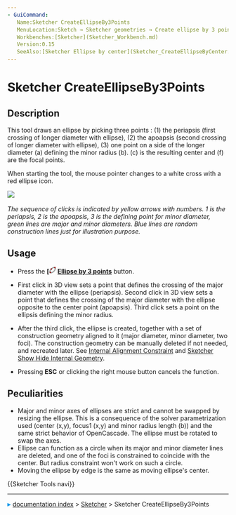 ```yaml
---
- GuiCommand:
   Name:Sketcher CreateEllipseBy3Points
   MenuLocation:Sketch → Sketcher geometries → Create ellipse by 3 points
   Workbenches:[Sketcher](Sketcher_Workbench.md)
   Version:0.15
   SeeAlso:[Sketcher Ellipse by center](Sketcher_CreateEllipseByCenter.md), [Sketcher Circle](Sketcher_CreateCircle.md), [Sketcher Arc of Ellipse](Sketcher_CreateArcOfEllipse.md)
---
```


# Sketcher CreateEllipseBy3Points

## Description

This tool draws an ellipse by picking three points : (1) the periapsis (first crossing of longer diameter with ellipse), (2) the apoapsis (second crossing of longer diameter with ellipse), (3) one point on a side of the longer diameter (a) defining the minor radius (b). (c) is the resulting center and (f) are the focal points.

When starting the tool, the mouse pointer changes to a white cross with a red ellipse icon.

 ![](images/Ellipse_3Point.png‎ ) 



*The sequence of clicks is indicated by yellow arrows with numbers. 1 is the periapsis, 2 is the apoapsis, 3 is the defining point for minor diameter, green lines are major and minor diameters. Blue lines are random construction lines just for illustration purpose.*

## Usage

-   Press the **[<img src=images/Sketcher_CreateEllipseBy3Points.svg style="width:16px"> [Ellipse by 3 points](Sketcher_CreateEllipseBy3Points.md)** button.
-   First click in 3D view sets a point that defines the crossing of the major diameter with the ellipse (periapsis). Second click in 3D view sets a point that defines the crossing of the major diameter with the ellipse opposite to the center point (apoapsis). Third click sets a point on the ellipsis defining the minor radius.

-   After the third click, the ellipse is created, together with a set of construction geometry aligned to it (major diameter, minor diameter, two foci). The construction geometry can be manually deleted if not needed, and recreated later. See [Internal Alignment Constraint](Sketcher_ConstrainInternalAlignment.md) and [Sketcher Show Hide Internal Geometry](Sketcher_RestoreInternalAlignmentGeometry.md).
-   Pressing **ESC** or clicking the right mouse button cancels the function.

## Peculiarities

-   Major and minor axes of ellipses are strict and cannot be swapped by resizing the ellipse. This is a consequence of the solver parametrization used (center (x,y), focus1 (x,y) and minor radius length (b)) and the same strict behavior of OpenCascade. The ellipse must be rotated to swap the axes.
-   Ellipse can function as a circle when its major and minor diameter lines are deleted, and one of the foci is constrained to coincide with the center. But radius constraint won\'t work on such a circle.
-   Moving the ellipse by edge is the same as moving ellipse\'s center.




 {{Sketcher Tools navi}}



---
![](images/Right_arrow.png) [documentation index](../README.md) > [Sketcher](Sketcher_Workbench.md) > Sketcher CreateEllipseBy3Points

